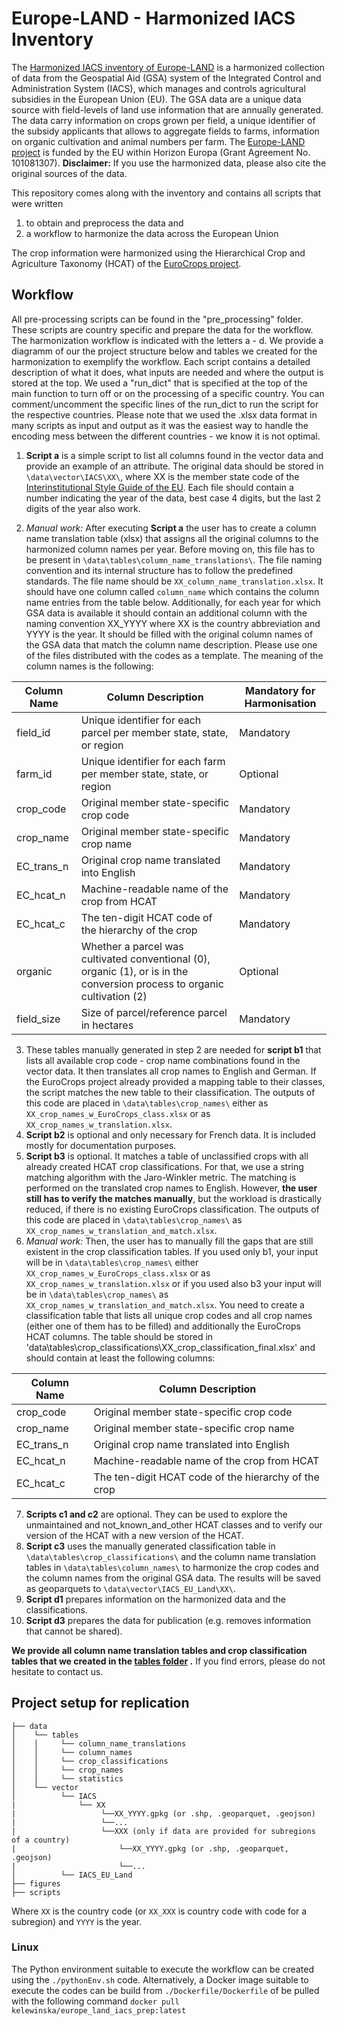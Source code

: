 # Europe-LAND - Harmonized IACS Inventory
The [Harmonized IACS inventory of Europe-LAND](https://zenodo.org/records/14230621) is a harmonized collection of data from the Geospatial Aid (GSA) system of the Integrated Control and Administration System (IACS), which manages and controls agricultural subsidies in the European Union (EU). The GSA data are a unique data source with field-levels of land use information that are annually generated. The data carry information on crops grown per field, a unique identifier of the subsidy applicants that allows to aggregate fields to farms, information on organic cultivation and animal numbers per farm. The [Europe-LAND project](https://europe-land.eu/) is funded by the EU within Horizon Europa (Grant Agreement No. 101081307).  __Disclaimer:__ If you use the harmonized data, please also cite the original sources of the data.

This repository comes along with the inventory and contains all scripts that were written
1) to obtain and preprocess the data and
2) a workflow to harmonize the data across the European Union

The crop information were harmonized using the Hierarchical Crop and Agriculture Taxonomy (HCAT) of the [EuroCrops project](https://github.com/maja601/EuroCrops).

## Workflow
All pre-processing scripts can be found in the "pre_processing" folder. These scripts are country specific and prepare the data for the workflow.
The harmonization workflow is indicated with the letters a - d. We provide a diagramm of our the project structure below and tables we created for the harmonization to exemplify the workflow. Each script contains a detailed description of what it does, what inputs are needed and where the output is stored at the top. We used a "run_dict" that is specified at the top of the main function to turn off or on the processing of a specific country. You can comment/uncomment the specific lines of the run_dict to run the script for the respective countries. Please note that we used the .xlsx data format in many scripts as input and output as it was the easiest way to handle the encoding mess between the different countries - we know it is not optimal.
1) __Script a__ is a simple script to list all columns found in the vector data and provide an example of an attribute. The original data should be stored in `\data\vector\IACS\XX\`, where XX is the member state code
of the [Interinstitutional Style Guide of the EU](https://style-guide.europa.eu/en/content/-/isg/topic?identifier=annex-a6-country-and-territory-codes). Each file should contain a number indicating the year of the data, best case 4 digits, but the last 2 digits of the year also work.

2) *Manual work:* After executing  __Script a__ the user has to create a column name translation table (xlsx) that assigns all the original columns to the harmonized column names per year. Before moving on, this file has to be present in `\data\tables\column_name_translations\`. The file naming convention and its internal structure has to follow the predefined standards. 
The file name should be `XX_column_name_translation.xlsx`. It should have one column called `column_name` which contains the column name entries from the table below. Additionally, for each year for which GSA data is available it should contain an additional column with the naming convention XX_YYYY where XX is the country abbreviation and YYYY is the year. It should be filled with the original column names of the GSA data that match the column name description.
Please use one of the files distributed with the codes as a template. The meaning of the column names is the following:

| Column Name   | Column Description                                                                                                                                             | Mandatory for Harmonisation |
|---------------|------------------------------------------------------------------------------------------------------------------------------------------------------------------|------------------------------|
| field_id      | Unique identifier for each parcel per member state, state, or region                                                                                            | Mandatory                   |
| farm_id       | Unique identifier for each farm per member state, state, or region                                                                                              | Optional                    |
| crop_code     | Original member state-specific crop code                                                                                                                        | Mandatory                   |
| crop_name     | Original member state-specific crop name                                                                                                                        | Mandatory                   |
| EC_trans_n    | Original crop name translated into English                                                                                                                      | Mandatory                   |
| EC_hcat_n     | Machine-readable name of the crop from HCAT                                                                                                                     | Mandatory                   |
| EC_hcat_c     | The ten-digit HCAT code of the hierarchy of the crop                                                                                                            | Mandatory                   |
| organic       | Whether a parcel was cultivated conventional (0), organic (1), or is in the conversion process to organic cultivation (2)                                      | Optional                    |
| field_size    | Size of parcel/reference parcel in hectares                                                                                                                     | Mandatory                   |



3) These tables manually generated in step 2 are needed for __script b1__ that lists all available crop code - crop name combinations found in the vector data. It then translates all crop names to English and German. If the EuroCrops project already provided a mapping table to their classes, the script matches the new table to their classification. The outputs of this code are placed in `\data\tables\crop_names\` either as `XX_crop_names_w_EuroCrops_class.xlsx` or as `XX_crop_names_w_translation.xlsx`.
4) __Script b2__ is optional and only necessary for French data. It is included mostly for documentation purposes.
5) __Script b3__ is optional. It matches a table of unclassified crops with all already created HCAT crop classifications. For that, we use a string matching algorithm with the Jaro-Winkler metric. The matching is performed on the translated crop names to English. However, __the user still has to verify the matches manually__, but the workload is drastically reduced, if there is no existing EuroCrops classification. The outputs of this code are placed in `\data\tables\crop_names\` as `XX_crop_names_w_translation_and_match.xlsx`.
6) *Manual work:* Then, the user has to manually fill the gaps that are still existent in the crop classification tables. If you used only b1, your input will be in `\data\tables\crop_names\` either `XX_crop_names_w_EuroCrops_class.xlsx` or as `XX_crop_names_w_translation.xlsx` or if you used also b3 your input will be in `\data\tables\crop_names\` as `XX_crop_names_w_translation_and_match.xlsx`. You need to create a classification table that lists all unique crop codes and all crop names (either one of them has to be filled) and additionally the EuroCrops HCAT columns. The table should be stored in 'data\tables\crop_classifications\XX_crop_classification_final.xlsx' and should contain at least the following columns:

| Column Name   | Column Description                                                                                                                                             |
|---------------|-----------------------------------------------------------------------------------------------------------------------------------------------------------------|
| crop_code     | Original member state-specific crop code                                                                                                                        | 
| crop_name     | Original member state-specific crop name                                                                                                                        | 
| EC_trans_n    | Original crop name translated into English                                                                                                                      | 
| EC_hcat_n     | Machine-readable name of the crop from HCAT                                                                                                                     | 
| EC_hcat_c     | The ten-digit HCAT code of the hierarchy of the crop                                                                                                            | 

7) __Scripts c1 and c2__ are optional. They can be used to explore the unmaintained and not_known_and_other HCAT classes and to verify our version of the HCAT with a new version of the HCAT.
8) __Script c3__ uses the manually generated classification table in `\data\tables\crop_classifications\` and the column name translation tables in `\data\tables\column_names\` to harmonize the crop codes and the column names from the original GSA data. The results will be saved as geoparquets to `\data\vector\IACS_EU_Land\XX\`.
9) __Script d1__ prepares information on the harmonized data and the classifications.
10) __Script d3__ prepares the data for publication (e.g. removes information that cannot be shared).

__We provide all column name translation tables and crop classification tables that we created in the [tables folder](tables) .__ If you find errors, please do not hesitate to contact us.

## Project setup for replication
```
├── data 
│    └── tables
│    │     └── column_name_translations
│    │     └── column_names
│    │     └── crop_classifications
│    │     └── crop_names
│    │     └── statistics
│    └── vector
│          └── IACS
|              └── XX
|                   └──XX_YYYY.gpkg (or .shp, .geoparquet, .geojson)
|                   └──... 
|                   └──XXX (only if data are provided for subregions of a country)
|                       └──XX_YYYY.gpkg (or .shp, .geoparquet, .geojson)
|                       └──...
│          └── IACS_EU_Land
├── figures
├── scripts
```
Where `XX` is the country code (or `XX_XXX` is country code with code for a subregion) and `YYYY` is the year.

### Linux
The Python environment suitable to execute the workflow can be created using the `./pythonEnv.sh` code. Alternatively, a Docker image suitable to execute the codes can be build from   `./Dockerfile/Dockerfile` of be pulled with the following command `docker pull kelewinska/europe_land_iacs_prep:latest`